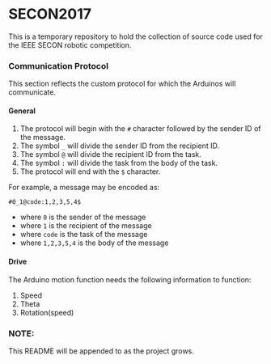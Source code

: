 # SECON2017

This is a temporary repository to hold the collection of source code used for the IEEE SECON robotic competition.

### Communication Protocol
This section reflects the custom protocol for which the Arduinos will communicate.

#### General
1. The protocol will begin with the `#` character followed by the sender ID of the message.
2. The symbol `_` will divide the sender ID from the recipient ID.
3. The symbol `@` will divide the recipient ID from the task.
4. The symbol `:` will divide the task from the body of the task.
5. The protocol will end with the `$` character.

For example, a message may be encoded as:
```
#0_1@code:1,2,3,5,4$
```
* where `0` is the sender of the message
* where `1` is the recipient of the message
* where `code` is the task of the message
* where `1,2,3,5,4` is the body of the message

#### Drive
The Arduino motion function needs the following information to function:
1. Speed
2. Theta
3. Rotation(speed)

### NOTE:
This README will be appended to as the project grows.
